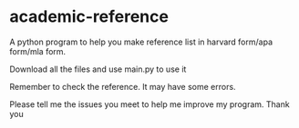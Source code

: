 # academic-reference
A python program to help you make reference list in harvard form/apa form/mla form.

Download all the files and use main.py to use it

Remember to check the reference. It may have some errors.

Please tell me the issues you meet to help me improve my program. Thank you
